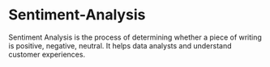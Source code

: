 # Sentiment-Analysis

Sentiment Analysis is the process of determining whether a piece
of writing is positive, negative, neutral. It helps data analysts and
understand customer experiences.
